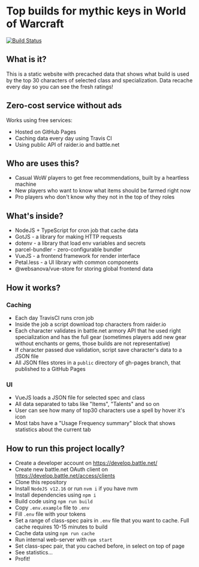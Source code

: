 # Top builds for mythic keys in World of Warcraft

[![Build Status](https://travis-ci.com/poalrom/top-builds.svg?branch=master)](https://travis-ci.com/poalrom/top-builds)

## What is it?

This is a static website with precached data that shows what build is used by the top 30 characters of selected class and specialization. Data recache every day so you can see the fresh ratings!

## Zero-cost service without ads

Works using free services: 
- Hosted on GitHub Pages
- Caching data every day using Travis CI
- Using public API of raider.io and battle.net

## Who are uses this?

- Casual WoW players to get free recommendations, built by a heartless machine
- New players who want to know what items should be farmed right now
- Pro players who don't know why they not in the top of they roles

## What's inside?

- NodeJS + TypeScript for cron job that cache data
- GotJS - a library for making HTTP requests
- dotenv - a library that load env variables and secrets
- parcel-bundler - zero-configurable bundler
- VueJS - a frontend framework for render interface
- Petal.less - a UI library with common components
- @websanova/vue-store for storing global frontend data

## How it works?

### Caching
- Each day TravisCI runs cron job
- Inside the job a script download top characters from raider.io
- Each character validates in battle.net armory API that he used right specialization and has the full gear (sometimes players add new gear without enchants or gems, those builds are not representative)
- If character passed due validation, script save character's data to a JSON file
- All JSON files stores in a `public` directory of gh-pages branch, that published to a GitHub Pages

### UI
- VueJS loads a JSON file for selected spec and class
- All data separated to tabs like "Items", "Talents" and so on
- User can see how many of top30 characters use a spell by hover it's icon
- Most tabs have a "Usage Frequency summary" block that shows statistics about the current tab

## How to run this project locally?

- Create a developer account on https://develop.battle.net/
- Create new battle.net OAuth client on https://develop.battle.net/access/clients
- Clone this repository
- Install `NodeJS v12.16` or run `nvm i` if you have nvm
- Install dependencies using `npm i`
- Build code using `npm run build`
- Copy `.env.example` file to `.env`
- Fill `.env` file with your tokens
- Set a range of class-spec pairs in `.env` file that you want to cache. Full cache requires 10-15 minutes to build
- Cache data using `npm run cache`
- Run internal web-server with `npm start`
- Set class-spec pair, that you cached before, in select on top of page
- See statistics...
- Profit!